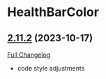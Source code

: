 # HealthBarColor

## [2.11.2](https://github.com/Slothpala/HealthBarColor/tree/2.11.2) (2023-10-17)
[Full Changelog](https://github.com/Slothpala/HealthBarColor/compare/2.11.1...2.11.2) 

- code style adjustments  
